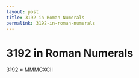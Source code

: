 ```yaml
---
layout: post
title: 3192 in Roman Numerals
permalink: 3192-in-roman-numerals
---
```


# 3192 in Roman Numerals

3192 = MMMCXCII
